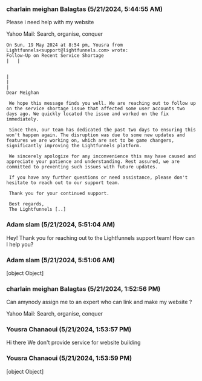 ### charlain meighan Balagtas (5/21/2024, 5:44:55 AM)

Please i need help with my website

Yahoo Mail: Search, organise, conquer

```
On Sun, 19 May 2024 at 8:54 pm, Yousra from Lightfunnels<support@lightfunnels.com> wrote:
Follow-Up on Recent Service Shortage
|   |


|
|
|
Dear Meighan

 We hope this message finds you well. We are reaching out to follow up on the service shortage issue that affected some user accounts two days ago. We quickly located the issue and worked on the fix immediately.

 Since then, our team has dedicated the past two days to ensuring this won't happen again. The disruption was due to some new updates and features we are working on, which are set to be game changers, significantly improving the Lightfunnels platform.

 We sincerely apologize for any inconvenience this may have caused and appreciate your patience and understanding. Rest assured, we are committed to preventing such issues with future updates.

 If you have any further questions or need assistance, please don't hesitate to reach out to our support team.

 Thank you for your continued support.

 Best regards,
 The Lightfunnels [..]
```

### Adam slam (5/21/2024, 5:51:04 AM)

Hey!
Thank you for reaching out to the Lightfunnels support team! How can I help you?

### Adam slam (5/21/2024, 5:51:06 AM)

[object Object]

### charlain meighan Balagtas (5/21/2024, 1:52:56 PM)

Can amynody assign me to an expert who can link and make my website ?

Yahoo Mail: Search, organise, conquer

### Yousra Chanaoui (5/21/2024, 1:53:57 PM)

Hi there 
We don't provide service for website building

### Yousra Chanaoui (5/21/2024, 1:53:59 PM)

[object Object]
